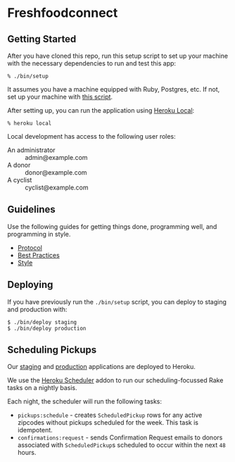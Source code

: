 # Freshfoodconnect

## Getting Started

After you have cloned this repo, run this setup script to set up your machine
with the necessary dependencies to run and test this app:

    % ./bin/setup

It assumes you have a machine equipped with Ruby, Postgres, etc. If not, set up
your machine with [this script].

[this script]: https://github.com/thoughtbot/laptop

After setting up, you can run the application using [Heroku Local]:

    % heroku local

[Heroku Local]: https://devcenter.heroku.com/articles/heroku-local

Local development has access to the following user roles:

<dl>
  <dt>An administrator</dt>
  <dd>admin@example.com</dt>

  <dt>A donor</dt>
  <dd>donor@example.com</dt>

  <dt>A cyclist</dt>
  <dd>cyclist@example.com</dt>
</dl>

## Guidelines

Use the following guides for getting things done, programming well, and
programming in style.

* [Protocol](http://github.com/thoughtbot/guides/blob/master/protocol)
* [Best Practices](http://github.com/thoughtbot/guides/blob/master/best-practices)
* [Style](http://github.com/thoughtbot/guides/blob/master/style)

## Deploying

If you have previously run the `./bin/setup` script,
you can deploy to staging and production with:

    $ ./bin/deploy staging
    $ ./bin/deploy production

## Scheduling Pickups

Our [staging][] and [production][] applications are deployed to Heroku.

We use the [Heroku Scheduler][scheduler] addon to run our scheduling-focussed
Rake tasks on a nightly basis.

Each night, the scheduler will run the following tasks:

* `pickups:schedule` - creates `ScheduledPickup` rows for any active
  zipcodes without pickups scheduled for the week. This task is idempotent.
* `confirmations:request` - sends Confirmation Request emails to donors
  associated with `ScheduledPickup`s scheduled to occur within the next `48`
  hours.

[staging]: https://dashboard.heroku.com/apps/freshfoodconnect-staging
[production]: https://dashboard.heroku.com/apps/freshfoodconnect-production
[scheduler]: https://elements.heroku.com/addons/scheduler
